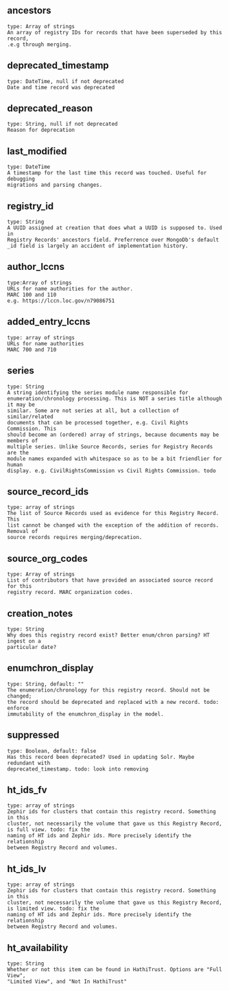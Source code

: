 ancestors
---------
	type: Array of strings
	An array of registry IDs for records that have been superseded by this record,
	.e.g through merging.

deprecated_timestamp
--------------------
	type: DateTime, null if not deprecated
	Date and time record was deprecated

deprecated_reason
-----------------
	type: String, null if not deprecated
	Reason for deprecation

last_modified
-------------
	type: DateTime
	A timestamp for the last time this record was touched. Useful for debugging
	migrations and parsing changes.

registry_id
---------
	type: String
	A UUID assigned at creation that does what a UUID is supposed to. Used in
	Registry Records' ancestors field. Preferrence over MongoDb's default
	_id field is largely an accident of implementation history. 

author_lccns
-----------
	type:Array of strings
	URLs for name authorities for the author.
	MARC 100 and 110
	e.g. https://lccn.loc.gov/n79086751

added_entry_lccns
--------------------
	type: array of strings
 	URLs for name authorities
	MARC 700 and 710


series
------
	type: String
	A string identifying the series module name responsible for
	enumeration/chronology processing. This is NOT a series title although it may be
	similar. Some are not series at all, but a collection of similar/related
	documents that can be processed together, e.g. Civil Rights Commission. This
	should become an (ordered) array of strings, because documents may be members of
	multiple series. Unlike Source Records, series for Registry Records are the
	module names expanded with whitespace so as to be a bit friendlier for human
	display. e.g. CivilRightsCommission vs Civil Rights Commission. todo

source_record_ids
-----------------
	type: array of strings
	The list of Source Records used as evidence for this Registry Record. This
	list cannot be changed with the exception of the addition of records. Removal of
	source records requires merging/deprecation. 

	
source_org_codes
----------------
	type: Array of strings
	List of contributors that have provided an associated source record for this
	registry record. MARC organization codes. 

creation_notes
--------------
	type: String
	Why does this registry record exist? Better enum/chron parsing? HT ingest on a
	particular date?
  
enumchron_display
-----------------
 	type: String, default: ""
	The enumeration/chronology for this registry record. Should not be changed;
	the record should be deprecated and replaced with a new record. todo: enforce
	immutability of the enumchron_display in the model.	

suppressed
----------
	type: Boolean, default: false
	Has this record been deprecated? Used in updating Solr. Maybe redundant with
	deprecated_timestamp. todo: look into removing

ht_ids_fv
---------
	type: array of strings
	Zephir ids for clusters that contain this registry record. Something in this
	cluster, not necessarily the volume that gave us this Registry Record, is full view. todo: fix the
	naming of HT ids and Zephir ids. More precisely identify the relationship
	between Registry Record and volumes. 

ht_ids_lv
---------
	type: array of strings
	Zephir ids for clusters that contain this registry record. Something in this
	cluster, not necessarily the volume that gave us this Registry Record, is limited view. todo: fix the
	naming of HT ids and Zephir ids. More precisely identify the relationship
	between Registry Record and volumes. 

ht_availability
---------------
	type: String
	Whether or not this item can be found in HathiTrust. Options are "Full View",
	"Limited View", and "Not In HathiTrust"	
  
